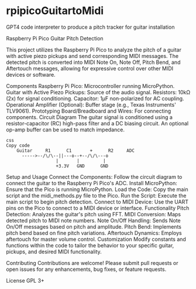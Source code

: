 # rpipicoGuitartoMidi
GPT4 code interpreter to produce a pitch tracker for guitar installation


Raspberry Pi Pico Guitar Pitch Detection

This project utilizes the Raspberry Pi Pico to analyze the pitch of a guitar with active piezo pickups and send corresponding MIDI messages. The detected pitch is converted into MIDI Note On, Note Off, Pitch Bend, and Aftertouch messages, allowing for expressive control over other MIDI devices or software.

Components
Raspberry Pi Pico: Microcontroller running MicroPython.
Guitar with Active Piezo Pickups: Source of the audio signal.
Resistors: 10kΩ (2x) for signal conditioning.
Capacitor: 1μF non-polarized for AC coupling.
Operational Amplifier (Optional): Buffer stage (e.g., Texas Instruments' TLV9061).
Prototyping Board/Breadboard and Wires: For connecting components.
Circuit Diagram
The guitar signal is conditioned using a resistor-capacitor (RC) high-pass filter and a DC biasing circuit. An optional op-amp buffer can be used to match impedance.


    css
    Copy code
        Guitar     R1      C1       +      R2     ADC
          ----->--/\/\--||---o--+--/\/\---o
                       |       |         |
                       +3.3V   GND      GND
Setup and Usage
Connect the Components: Follow the circuit diagram to connect the guitar to the Raspberry Pi Pico's ADC.
Install MicroPython: Ensure that the Pico is running MicroPython.
Load the Code: Copy the main script and the midi_methods.py file to the Pico.
Run the Script: Execute the main script to begin pitch detection.
Connect to MIDI Device: Use the UART pins on the Pico to connect to a MIDI device or interface.
Functionality
Pitch Detection: Analyzes the guitar's pitch using FFT.
MIDI Conversion: Maps detected pitch to MIDI note numbers.
Note On/Off Handling: Sends Note On/Off messages based on pitch and amplitude.
Pitch Bend: Implements pitch bend based on fine pitch variations.
Aftertouch Dynamics: Employs aftertouch for master volume control.
Customization
Modify constants and functions within the code to tailor the behavior to your specific guitar, pickups, and desired MIDI functionality.

Contributing
Contributions are welcome! Please submit pull requests or open issues for any enhancements, bug fixes, or feature requests.

License
GPL 3+
